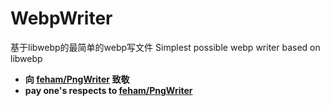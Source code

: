 # WebpWriter
基于libwebp的最简单的webp写文件
Simplest possible webp writer based on libwebp

- **向  [feham/PngWriter](https://github.com/feham/PngWriter)  致敬**
- **pay one's respects to  [feham/PngWriter](https://github.com/feham/PngWriter)**
